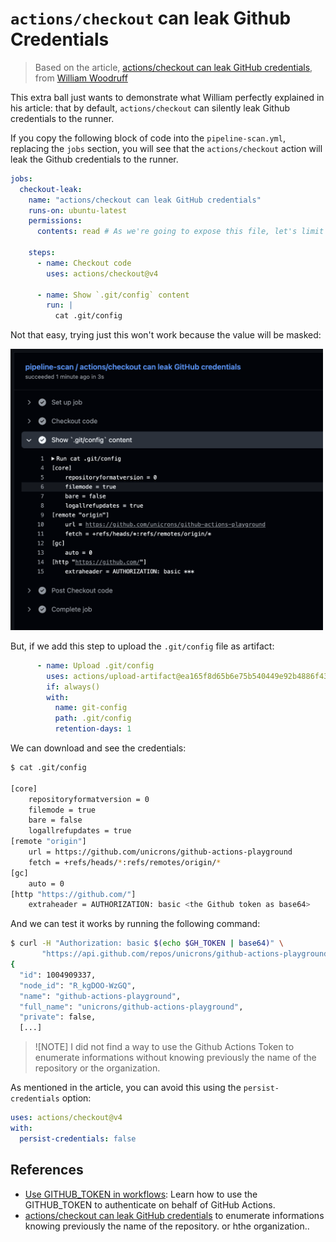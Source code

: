 # `actions/checkout` can leak Github Credentials

> Based on the article, [actions/checkout can leak GitHub credentials](https://yossarian.net/til/post/actions-checkout-can-leak-github-credentials/), from [William Woodruff](https://github.com/woodruffw)

This extra ball just wants to demonstrate what William perfectly explained in his article: that by default, `actions/checkout` can silently leak Github credentials to the runner.

If you copy the following block of code into the `pipeline-scan.yml`, replacing the `jobs` section, you will see that the `actions/checkout` action will leak the Github credentials to the runner.

```yaml
jobs:
  checkout-leak:
    name: "actions/checkout can leak GitHub credentials"
    runs-on: ubuntu-latest
    permissions:
      contents: read # As we're going to expose this file, let's limit the permissions

    steps:
      - name: Checkout code
        uses: actions/checkout@v4

      - name: Show `.git/config` content
        run: |
          cat .git/config
```

Not that easy, trying just this won't work because the value will be masked:

<img src="../../../imgs/actions_checkout_masked.png" alt="checkout-leak-masked" width="500" />

But, if we add this step to upload the `.git/config` file as artifact:

```yaml
      - name: Upload .git/config
        uses: actions/upload-artifact@ea165f8d65b6e75b540449e92b4886f43607fa02 # v4.6.2
        if: always()
        with:
          name: git-config
          path: .git/config
          retention-days: 1
```

We can download and see the credentials:

```bash
$ cat .git/config

[core]
	repositoryformatversion = 0
	filemode = true
	bare = false
	logallrefupdates = true
[remote "origin"]
	url = https://github.com/unicrons/github-actions-playground
	fetch = +refs/heads/*:refs/remotes/origin/*
[gc]
	auto = 0
[http "https://github.com/"]
	extraheader = AUTHORIZATION: basic <the Github token as base64>
```

And we can test it works by running the following command:

```bash
$ curl -H "Authorization: basic $(echo $GH_TOKEN | base64)" \
       "https://api.github.com/repos/unicrons/github-actions-playground"
{
  "id": 1004909337,
  "node_id": "R_kgDOO-WzGQ",
  "name": "github-actions-playground",
  "full_name": "unicrons/github-actions-playground",
  "private": false,
  [...]
```

> ![NOTE]
> I did not find a way to use the Github Actions Token to enumerate informations without knowing previously the name of the repository or the organization.

As mentioned in the article, you can avoid this using the `persist-credentials` option:

```yaml
uses: actions/checkout@v4
with:
  persist-credentials: false
```





## References
- [Use GITHUB_TOKEN in workflows](https://docs.github.com/en/actions/tutorials/use-github_token-in-workflows): Learn how to use the GITHUB_TOKEN to authenticate on behalf of GitHub Actions.
- [actions/checkout can leak GitHub credentials](https://yossarian.net/til/post/actions-checkout-can-leak-github-credentials/) to enumerate informations knowing previously the name of the repository. or hthe organization..

